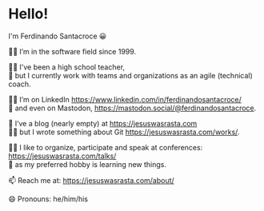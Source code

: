 # Hello!
I'm Ferdinando Santacroce 😀

👨‍💻 I’m in the software field since 1999.  

👨‍🏫 I've been a high school teacher,  
👲 but I currently work with teams and organizations as an agile (technical) coach.  

👨‍💼 I’m on LinkedIn https://www.linkedin.com/in/ferdinandosantacroce/  
🐘 and even on Mastodon, https://mastodon.social/@ferdinandosantacroce.  

👯 I’ve a blog (nearly empty) at https://jesuswasrasta.com  
👨‍🎨 but I wrote something about Git https://jesuswasrasta.com/works/.  

👨‍🎤 I like to organize, participate and speak at conferences: https://jesuswasrasta.com/talks/  
📙 as my preferred hobby is learning new things.  

📫 Reach me at: https://jesuswasrasta.com/about/  

😄 Pronouns: he/him/his  

